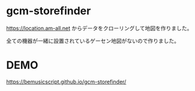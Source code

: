 # gcm-storefinder

https://location.am-all.net からデータをクローリングして地図を作りました。

全ての機器が一緒に設置されているゲーセン地図がないので作りました。

# DEMO

https://bemusicscript.github.io/gcm-storefinder/
